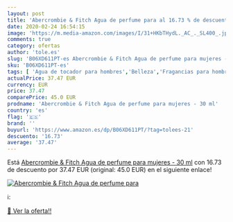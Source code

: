 ```yaml
---
layout: post
title: 'Abercrombie & Fitch Agua de perfume para al 16.73 % de descuento'
date: 2020-02-24 16:54:15
image: 'https://m.media-amazon.com/images/I/31+HKbTHydL._AC_._SL400_.jpg'
comments: true
category: ofertas
author: 'tole.es'
slug: 'B06XD611PT-es Abercrombie & Fitch Agua de perfume para mujeres - 30 ml'
sku: 'B06XD611PT-es'
tags: [ 'Agua de tocador para hombres','Belleza','Fragancias para hombres','Perfumes y fragancias','Productos para el cuidado de la piel','Sets y juegos para el cuidado de la piel','agua','de','perfume', ]
actualPrice: 37.47 EUR
currency: EUR
price: 37.47
comparePrice: 45.0 EUR
prodname: 'Abercrombie & Fitch Agua de perfume para mujeres - 30 ml'
country: 'es'
flag: '🇪🇸'
brand: ''
buyurl: 'https://www.amazon.es/dp/B06XD611PT/?tag=tolees-21'
descuento: '16.73'
average: '37.47'
---
```


Está [Abercrombie & Fitch Agua de perfume para mujeres - 30 ml](https://www.amazon.es/dp/B06XD611PT/?tag=tolees-21) con 16.73 de descuento por 37.47 EUR (original: 45.0 EUR) en el siguiente enlace!

[![Abercrombie & Fitch Agua de perfume para](https://m.media-amazon.com/images/I/31+HKbTHydL._AC_._SL400_.jpg)](https://www.amazon.es/dp/B06XD611PT/?tag=tolees-21)

ℹ️:


[🛒 Ver la oferta!!](https://www.amazon.es/dp/B06XD611PT/?tag=tolees-21)
